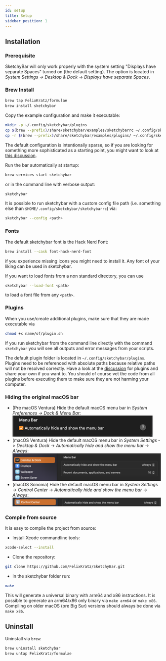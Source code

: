 ```yaml
---
id: setup
title: Setup
sidebar_position: 1
---
```


## Installation
### Prerequisite
SketchyBar will only work properly with the system setting "Displays have
separate Spaces" turned on (the default setting). The option is located
in *System Settings* -> *Desktop & Dock* -> *Displays have separate Spaces*.

### Brew Install
```bash
brew tap FelixKratz/formulae
brew install sketchybar
```
Copy the example configuration and make it executable:
```bash
mkdir -p ~/.config/sketchybar/plugins
cp $(brew --prefix)/share/sketchybar/examples/sketchybarrc ~/.config/sketchybar/sketchybarrc
cp -r $(brew --prefix)/share/sketchybar/examples/plugins/ ~/.config/sketchybar/plugins/
```
The default configuration is intentionally sparse, so if you are looking for something more sophisticated as a starting point, you might want to look at
[this discussion](https://github.com/FelixKratz/SketchyBar/discussions/47).

Run the bar automatically at startup:
```bash
brew services start sketchybar
```
or in the command line with verbose output:
```bash
sketchybar
```

It is possible to run sketchybar with a custom config file path (i.e. something
else than `$HOME/.config/sketchybar/sketchybarrc`) via:
```bash
sketchybar --config <path>
```

### Fonts
The default sketchybar font is the Hack Nerd Font:
```bash
brew install --cask font-hack-nerd-font
```
if you experience missing icons you might need to install it. Any font
of your liking can be used in sketchybar.

If you want to load fonts from a non standard directory, you can use
```bash
sketchybar --load-font <path>
```
to load a font file from any `<path>`.

### Plugins
When you use/create additional plugins, make sure that they are made executable via
```bash
chmod +x name/of/plugin.sh
```
If you run sketchybar from the command line directly with the command `sketchybar` you will see
all outputs and error messages from your scripts.

The default plugin folder is located in `~/.config/sketchybar/plugins`.
Plugins need to be referenced with absolute paths because relative paths will not be resolved correctly.
Have a look at the [discussion](https://github.com/FelixKratz/SketchyBar/discussions/12) for plugins and share your own if you want to.
You should of course vet the code from all plugins before executing them to make sure they are not harming your computer.

### Hiding the original macOS bar
- (Pre macOS Ventura) Hide the default macOS menu bar in *System Preferences* -> *Dock & Menu Bar*:
![hide_macOS_bar](/img/hide_menubar.png)
- (macOS Ventura) Hide the default macOS menu bar in *System Settings* -> *Desktop & Dock* -> *Automatically hide and show the menu bar* -> *Always*:
![hide_macOS_bar_ventura](/img/hide_macos_bar_ventura.png)
- (macOS Sonoma) Hide the default macOS menu bar in *System Settings* -> *Control Center* -> *Automatically hide and show the menu bar* -> *Always*:
![hide_macOS_bar_sonoma](/img/hide_macos_bar_sonoma.png)

### Compile from source
It is easy to compile the project from source:

- Install Xcode commandline tools:
```bash
xcode-select --install
```

- Clone the repository:
```bash
git clone https://github.com/FelixKratz/SketchyBar.git
```

- In the sketchybar folder run:
```bash
make
```

This will generate a universal binary with arm64 and x86 instructions. It is
possible to generate an arm64/x86 only binary via `make arm64` or `make x86`.
Compiling on older macOS (pre Big Sur) versions should always be done via `make x86`.

## Uninstall
Uninstall via `brew`:
```bash
brew uninstall sketchybar
brew untap FelixKratz/formulae
```
